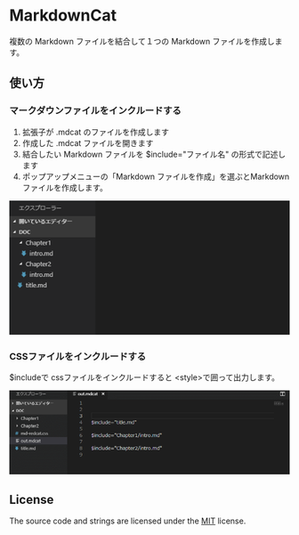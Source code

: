 # MarkdownCat

複数の Markdown ファイルを結合して１つの Markdown ファイルを作成します。

## 使い方

### マークダウンファイルをインクルードする
1. 拡張子が .mdcat  のファイルを作成します
1. 作成した .mdcat ファイルを開きます
1. 結合したい Markdown ファイルを $include="ファイル名" の形式で記述します
1. ポップアップメニューの「Markdown ファイルを作成」を選ぶとMarkdown ファイルを作成します。

![使い方](images/usage.gif)

### CSSファイルをインクルードする

$includeで cssファイルをインクルードすると \<style\>で囲って出力します。

![使い方](images/usage-css.gif)

## License

The source code and strings are licensed under the [MIT](license.md) license.

